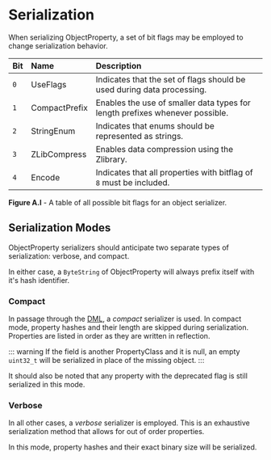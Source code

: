 # Serialization
When serializing ObjectProperty, a set of bit flags may be employed to change serialization behavior.

| Bit | Name | Description |
| :-- | :--- | :---------- |
| `0` | UseFlags | Indicates that the set of flags should be used during data processing. |
| `1` | CompactPrefix | Enables the use of smaller data types for length prefixes whenever possible. |
| `2` | StringEnum | Indicates that enums should be represented as strings. |
| `3` | ZLibCompress | Enables data compression using the Zlibrary. |
| `4` | Encode | Indicates that all properties with bitflag of `8` must be included. |

__Figure A.I__ - A table of all possible bit flags for an object serializer.

## Serialization Modes
ObjectProperty serializers should anticipate two separate types of serialization: verbose, and compact.

In either case, a `ByteString` of ObjectProperty will always prefix itself with it's hash identifier.

### Compact
In passage through the [DML](../dml/index.md), a _compact_ serializer is used. In compact mode, property hashes and their length are skipped during serialization. Properties are listed in order as they are written in reflection.

::: warning
If the field is another PropertyClass and it is null, an empty `uint32_t` will be serialized in place of the missing object.
:::

It should also be noted that any property with the deprecated flag is still serialized in this mode.

### Verbose
In all other cases, a _verbose_ serializer is employed. This is an exhaustive serialization method that allows for out of order properties.

In this mode, property hashes and their exact binary size will be serialized.